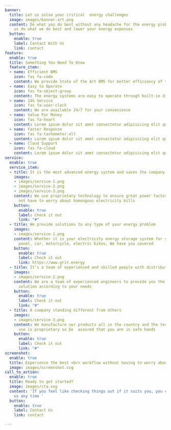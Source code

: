 ```yaml
---
banner:
  title: Let us solve your critical  energy challenges
  image: images/banner-art.png
  content: Do what you do best without any headache for the energy problem and let
    us do what we do best and lower your energy expenses
  button:
    enable: true
    label: Contact With Us
    link: contact
feature:
  enable: true
  title: Something You Need To Know
  feature_item:
  - name: Efficient BMS
    icon: fas fa-code
    content: We provide State of the Art BMS for better efficiency of the energy system
  - name: Easy to Operate
    icon: fas fa-object-group
    content: The energy systems are easy to operate through built-in display
  - name: 24h Service
    icon: fas fa-user-clock
    content: We are available 24/7 for your convenience
  - name: Value For Money
    icon: fas fa-heart
    content: Lorem ipsum dolor sit amet consectetur adipisicing elit quam nihil
  - name: Faster Response
    icon: fas fa-tachometer-alt
    content: Lorem ipsum dolor sit amet consectetur adipisicing elit quam nihil
  - name: Cloud Support
    icon: fas fa-cloud
    content: Lorem ipsum dolor sit amet consectetur adipisicing elit quam nihil
service:
  enable: true
  service_item:
  - title: It is the most advanced energy system and saves the company energy expenses.
    images:
    - images/service-1.png
    - images/service-2.png
    - images/service-3.png
    content: We use proprietary technology to ensure great power factors so you do
      not have to worry about humongous electricity bills
    button:
      enable: true
      label: Check it out
      link: "#"
  - title: We provide solutions to any type of your energy problem
    images:
    - images/service-1.png
    content: Whether it is your electricity energy storage system for your home, solar
      panel, car, motorcycle, electric bikes, We have you covered
    button:
      enable: true
      label: Check it out
      link: https://www.grit.energy
  - title: It’s a team of experienced and skilled people with distributions
    images:
    - images/service-2.png
    content: We are a team of experienced engineers to provide you the best energy
      solution according to your needs
    button:
      enable: true
      label: Check it out
      link: "#"
  - title: A company standing different from others
    images:
    - images/service-3.png
    content: We manufacture our products all in the country and the technology we
      use is proprietary so be  assured that you are in safe hands
    button:
      enable: true
      label: Check it out
      link: "#"
screenshot:
  enable: true
  title: Experience the best <br> workflow without having to worry about energy
  image: images/screenshot.svg
call_to_action:
  enable: true
  title: Ready to get started?
  image: images/cta.svg
  content: 'If you feel like checking things out if it suits you, you can contact
    us any time '
  button:
    enable: true
    label: Contact Us
    link: contact

---
```

